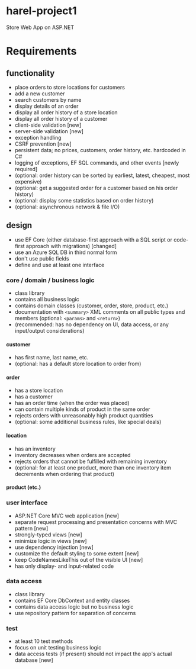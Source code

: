 # harel-project1
Store Web App on ASP.NET

# Requirements 

## functionality
* place orders to store locations for customers
* add a new customer
* search customers by name
* display details of an order
* display all order history of a store location
* display all order history of a customer
* client-side validation [new]
* server-side validation [new]
* exception handling
* CSRF prevention [new]
* persistent data; no prices, customers, order history, etc. hardcoded in C#
* logging of exceptions, EF SQL commands, and other events [newly required]
* (optional: order history can be sorted by earliest, latest, cheapest, most expensive)
* (optional: get a suggested order for a customer based on his order history)
* (optional: display some statistics based on order history)
* (optional: asynchronous network & file I/O)

## design
* use EF Core (either database-first approach with a SQL script or code-first approach with migrations) [changed]
* use an Azure SQL DB in third normal form
* don't use public fields
* define and use at least one interface

### core / domain / business logic
* class library
* contains all business logic
* contains domain classes (customer, order, store, product, etc.)
* documentation with `<summary>` XML comments on all public types and members (optional: `<params>` and `<return>`)
* (recommended: has no dependency on UI, data access, or any input/output considerations)

#### customer
* has first name, last name, etc.
* (optional: has a default store location to order from)

#### order
* has a store location
* has a customer
* has an order time (when the order was placed)
* can contain multiple kinds of product in the same order
* rejects orders with unreasonably high product quantities
* (optional: some additional business rules, like special deals)

#### location
* has an inventory
* inventory decreases when orders are accepted
* rejects orders that cannot be fulfilled with remaining inventory
* (optional: for at least one product, more than one inventory item decrements when ordering that product)

#### product (etc.)

### user interface
* ASP.NET Core MVC web application [new]
* separate request processing and presentation concerns with MVC pattern [new]
* strongly-typed views [new]
* minimize logic in views [new]
* use dependency injection [new]
* customize the default styling to some extent [new]
* keep CodeNamesLikeThis out of the visible UI [new]
* has only display- and input-related code

### data access
* class library
* contains EF Core DbContext and entity classes
* contains data access logic but no business logic
* use repository pattern for separation of concerns

### test
* at least 10 test methods
* focus on unit testing business logic
* data access tests (if present) should not impact the app's actual database [new]
